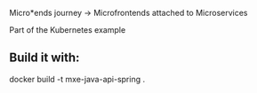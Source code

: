 Micro*ends journey -> Microfrontends attached to Microservices

Part of the Kubernetes example

## Build it with:
docker build -t mxe-java-api-spring .
